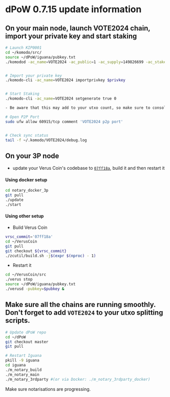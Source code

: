 # dPoW 0.7.15 update information

## On your main node, launch VOTE2024 chain, import your private key and start staking

```bash
# Launch KIP0001
cd ~/komodo/src/
source ~/dPoW/iguana/pubkey.txt
./komodod -ac_name=VOTE2024 -ac_public=1 -ac_supply=149826699 -ac_staked=10 -addnode=65.21.52.182 -pubkey=$pubkey &


# Import your private key
./komodo-cli -ac_name=VOTE2024 importprivkey $privkey


# Start Staking
./komodo-cli -ac_name=VOTE2024 setgenerate true 0

- Be aware that this may add to your utxo count, so make sure to consolidate periodically.

# Open P2P Port
sudo ufw allow 60915/tcp comment 'VOTE2024 p2p port'


# Check sync status
tail -f ~/.komodo/VOTE2024/debug.log
```

## On your **3P node**

- update your Verus Coin's codebase to [`07ff18a`](https://github.com/VerusCoin/VerusCoin/commit/07ff18aa5a51be8bb1abbb4f9093e24b71e04109), build it and then restart it


#### Using docker setup

```bash
cd notary_docker_3p
git pull
./update
./start
```

#### Using other setup

- Build Verus Coin

```bash
vrsc_commit='07ff18a'
cd ~/VerusCoin
git pull
git checkout ${vrsc_commit}
./zcutil/build.sh -j$(expr $(nproc) - 1)
```

- Restart it

```bash
cd ~/VerusCoin/src
./verus stop
source ~/dPoW/iguana/pubkey.txt
./verusd -pubkey=$pubkey &
```

## Make sure all the chains are running smoothly. Don't forget to add `VOTE2024` to your utxo splitting scripts.

```bash
# Update dPoW repo
cd ~/dPoW
git checkout master
git pull

# Restart Iguana
pkill -9 iguana
cd iguana
./m_notary_build
./m_notary_main
./m_notary_3rdparty #(or via Docker: ./m_notary_3rdparty_docker)
```

Make sure notarisations are progressing.

